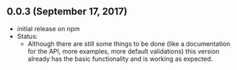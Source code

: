 ## 0.0.3 (September 17, 2017)
- initial release on npm
- Status:
  - Although there are still some things to be done (like a documentation for the API, more examples, more default validations) this version already has the basic functionality and is working as expected.
